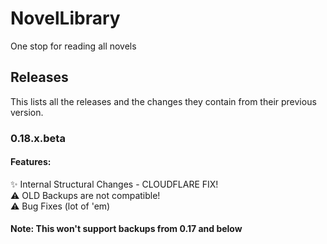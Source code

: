 # NovelLibrary
One stop for reading all novels

## Releases
This lists all the releases and the changes they contain from their previous version.

### 0.18.x.beta

#### Features: 
✨️ Internal Structural Changes - CLOUDFLARE FIX!<br>
⚠️ OLD Backups are not compatible!<br>
⚠️ Bug Fixes (lot of 'em)

#### Note: This won't support backups from 0.17 and below
